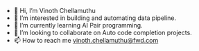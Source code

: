 - 👋 Hi, I’m Vinoth Chellamuthu
- 👀 I’m interested in building and automating data pipeline.
- 🌱 I’m currently learning AI Pair programming.
- 💞️ I’m looking to collaborate on Auto code completion projects.
- 📫 How to reach me vinoth.chellamuthu@fwd.com

<!---
timvin01/timvin01 is a ✨ special ✨ repository because its `README.md` (this file) appears on your GitHub profile.
You can click the Preview link to take a look at your changes.
--->
